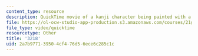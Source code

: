 ```yaml
---
content_type: resource
description: QuickTime movie of a kanji character being painted with a brush.
file: https://ol-ocw-studio-app-production.s3.amazonaws.com/courses/21g-504-japanese-iv-spring-2009/2a7b977139504cf476d56ece6c285c1c_3218.mov
file_type: video/quicktime
resourcetype: Other
title: '3218'
uid: 2a7b9771-3950-4cf4-76d5-6ece6c285c1c
---
```

